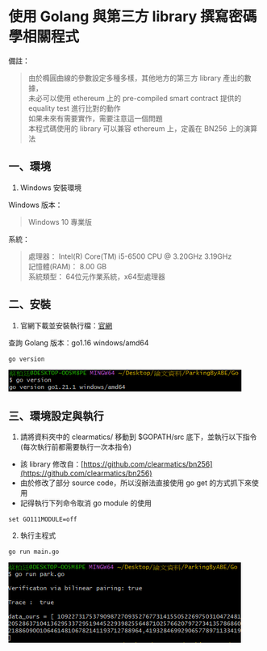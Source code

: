 # 使用 Golang 與第三方 library 撰寫密碼學相關程式  

備註：
> 由於橢圓曲線的參數設定多種多樣，其他地方的第三方 library 產出的數據，  
> 未必可以使用 ethereum 上的 pre-compiled smart contract 提供的 equality test 進行比對的動作  
> 如果未來有需要實作，需要注意這一個問題  
> 本程式碼使用的 library 可以兼容 ethereum 上，定義在 BN256 上的演算法  

## 一、環境

1. Windows 安裝環境

Windows 版本：
> Windows 10 專業版

系統：
> 處理器： Intel(R) Core(TM) i5-6500 CPU @ 3.20GHz 3.19GHz  
> 記憶體(RAM)： 8.00 GB  
> 系統類型： 64位元作業系統，x64型處理器  

## 二、安裝

1. 官網下載並安裝執行檔：[官網](https://golang.org/doc/install)

查詢 Golang 版本：go1.16 windows/amd64  

```CMD
go version
```

![](image/go_version.png)

## 三、環境設定與執行

1. 請將資料夾中的 clearmatics/ 移動到 $GOPATH/src 底下，並執行以下指令(每次執行前都需要執行一次本指令)  

- 該 library 修改自：[https://github.com/clearmatics/bn256](https://github.com/clearmatics/bn256)  
- 由於修改了部分 source code，所以沒辦法直接使用 go get 的方式抓下來使用  
- 記得執行下列命令取消 go module 的使用  
```CMD
set GO111MODULE=off
```

2. 執行主程式  

```CMD
go run main.go
```
![](image/go_run.png)
